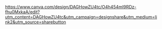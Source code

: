 https://www.canva.com/design/DAGHowZU4tc/O4h454mI9RDz-fhu0MxkaA/edit?utm_content=DAGHowZU4tc&utm_campaign=designshare&utm_medium=link2&utm_source=sharebutton 
